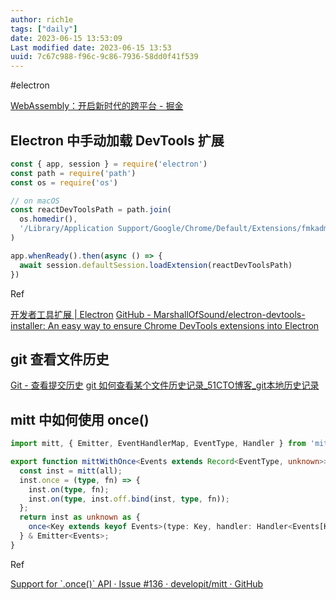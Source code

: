 ```yaml
---
author: rich1e
tags: ["daily"]
date: 2023-06-15 13:53:09
Last modified date: 2023-06-15 13:53
uuid: 7c67c988-f96c-9c86-7936-58dd0f41f539
---
```


#electron 

[WebAssembly：开启新时代的跨平台 - 掘金](https://juejin.cn/post/7242614671001288759?utm_source=gold_browser_extension)

## Electron 中手动加载 DevTools 扩展

```js
const { app, session } = require('electron')
const path = require('path')
const os = require('os')

// on macOS
const reactDevToolsPath = path.join(
  os.homedir(),
  '/Library/Application Support/Google/Chrome/Default/Extensions/fmkadmapgofadopljbjfkapdkoienihi/4.9.0_0'
)

app.whenReady().then(async () => {
  await session.defaultSession.loadExtension(reactDevToolsPath)
})
```

Ref

[开发者工具扩展 | Electron](https://www.electronjs.org/zh/docs/latest/tutorial/devtools-extension)
[GitHub - MarshallOfSound/electron-devtools-installer: An easy way to ensure Chrome DevTools extensions into Electron](https://github.com/MarshallOfSound/electron-devtools-installer)

## git 查看文件历史

[Git - 查看提交历史](https://git-scm.com/book/zh/v2/Git-%E5%9F%BA%E7%A1%80-%E6%9F%A5%E7%9C%8B%E6%8F%90%E4%BA%A4%E5%8E%86%E5%8F%B2)
[git 如何查看某个文件历史记录_51CTO博客_git本地历史记录](https://blog.51cto.com/u_15127658/2783337)

## mitt 中如何使用 once()

```ts
import mitt, { Emitter, EventHandlerMap, EventType, Handler } from 'mitt';

export function mittWithOnce<Events extends Record<EventType, unknown>>(all?: EventHandlerMap<Events>) {
  const inst = mitt(all);
  inst.once = (type, fn) => {
    inst.on(type, fn);
    inst.on(type, inst.off.bind(inst, type, fn));
  };
  return inst as unknown as {
    once<Key extends keyof Events>(type: Key, handler: Handler<Events[Key]>): void;
  } & Emitter<Events>;
}
```

Ref

[Support for \`.once()\` API · Issue #136 · developit/mitt · GitHub](https://github.com/developit/mitt/issues/136)